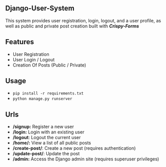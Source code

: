 ## Django-User-System

This system provides user registration, login, logout, and a user profile, as well as public and private post creation built with  **_Crispy-Forms_**

## Features 
 - User Registration
 - User Login / Logout
 - Creation Of Posts (Public / Private)


## Usage 

- ```pip install -r requirements.txt```
- ```python manage.py runserver```

## Urls

- **/signup:** Register a new user
- **/login:** Login with an existing user
- **/logout**: Logout the current user
- **/home/:** View a list of all public posts
- **/create-post/**: Create a new post (requires authentication)
- **/update-post/<post-id>**: Update the post
- **/admin:** Access the Django admin site (requires superuser privileges)
